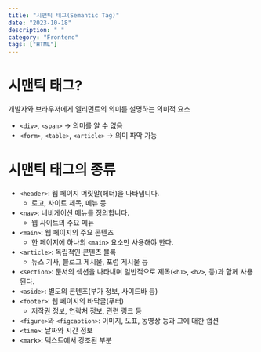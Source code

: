 ```yaml
---
title: "시맨틱 태그(Semantic Tag)"
date: "2023-10-18"
description: " "
category: "Frontend"
tags: ["HTML"]
---
```


# 시맨틱 태그?

개발자와 브라우저에게 엘리먼트의 의미를 설명하는 의미적 요소

- `<div>`, `<span>` -> 의미를 알 수 없음
- `<form>`, `<table>`, `<article>` -> 의미 파악 가능

# 시맨틱 태그의 종류

- `<header>`: 웹 페이지 머릿말(헤더)을 나타냅니다.
  - 로고, 사이트 제목, 메뉴 등
- `<nav>`: 네비게이션 메뉴를 정의합니다.
  - 웹 사이트의 주요 메뉴
- `<main>`: 웹 페이지의 주요 콘텐츠
  - 한 페이지에 하나의 `<main>` 요소만 사용해야 한다.
- `<article>`: 독립적인 콘텐츠 블록
  - 뉴스 기사, 블로그 게시물, 포럼 게시물 등
- `<section>`: 문서의 섹션을 나타내며 일반적으로 제목(`<h1>`, `<h2>`, 등)과 함께 사용된다.
- `<aside>`: 별도의 콘텐츠(부가 정보, 사이드바 등)
- `<footer>`: 웹 페이지의 바닥글(푸터)
  - 저작권 정보, 연락처 정보, 관련 링크 등
- `<figure>`와 `<figcaption>`: 이미지, 도표, 동영상 등과 그에 대한 캡션
- `<time>`: 날짜와 시간 정보
- `<mark>`: 텍스트에서 강조된 부분
